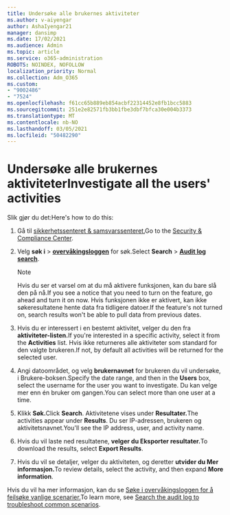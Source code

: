 ```yaml
---
title: Undersøke alle brukernes aktiviteter
ms.author: v-aiyengar
author: AshaIyengar21
manager: dansimp
ms.date: 17/02/2021
ms.audience: Admin
ms.topic: article
ms.service: o365-administration
ROBOTS: NOINDEX, NOFOLLOW
localization_priority: Normal
ms.collection: Adm_O365
ms.custom:
- "9002486"
- "7524"
ms.openlocfilehash: f61cc65b889eb854acbf22314452e8fb1bcc5883
ms.sourcegitcommit: 251e2e82571fb3bb1fbe3dbf7bfca30e004b3373
ms.translationtype: MT
ms.contentlocale: nb-NO
ms.lasthandoff: 03/05/2021
ms.locfileid: "50482290"
---
```

# <a name="investigate-all-the-users-activities"></a><span data-ttu-id="b10b5-102">Undersøke alle brukernes aktiviteter</span><span class="sxs-lookup"><span data-stu-id="b10b5-102">Investigate all the users' activities</span></span>

<span data-ttu-id="b10b5-103">Slik gjør du det:</span><span class="sxs-lookup"><span data-stu-id="b10b5-103">Here's how to do this:</span></span>

1. <span data-ttu-id="b10b5-104">Gå til [sikkerhetssenteret & samsvarssenteret.](https://go.microsoft.com/fwlink/p/?linkid=2077143)</span><span class="sxs-lookup"><span data-stu-id="b10b5-104">Go to the [Security & Compliance Center](https://go.microsoft.com/fwlink/p/?linkid=2077143).</span></span>
1. <span data-ttu-id="b10b5-105">Velg **søk i**  >  **[overvåkingsloggen](https://go.microsoft.com/fwlink/?linkid=2103759)** for søk.</span><span class="sxs-lookup"><span data-stu-id="b10b5-105">Select **Search** > **[Audit log search](https://go.microsoft.com/fwlink/?linkid=2103759)**.</span></span>
    > [!NOTE]
    > <span data-ttu-id="b10b5-106">Hvis du ser et varsel om at du må aktivere funksjonen, kan du bare slå den på nå.</span><span class="sxs-lookup"><span data-stu-id="b10b5-106">If you see a notice that you need to turn on the feature, go ahead and turn it on now.</span></span> <span data-ttu-id="b10b5-107">Hvis funksjonen ikke er aktivert, kan ikke søkeresultatene hente data fra tidligere datoer.</span><span class="sxs-lookup"><span data-stu-id="b10b5-107">If the feature's not turned on, search results won't be able to pull data from previous dates.</span></span>

1. <span data-ttu-id="b10b5-108">Hvis du er interessert i en bestemt aktivitet, velger du den fra **aktiviteter-listen.**</span><span class="sxs-lookup"><span data-stu-id="b10b5-108">If you're interested in a specific activity, select it from the **Activities** list.</span></span> <span data-ttu-id="b10b5-109">Hvis ikke returneres alle aktiviteter som standard for den valgte brukeren.</span><span class="sxs-lookup"><span data-stu-id="b10b5-109">If not, by default all activities will be returned for the selected user.</span></span>
1. <span data-ttu-id="b10b5-110">Angi datoområdet, og velg **brukernavnet** for brukeren du vil undersøke, i Brukere-boksen.</span><span class="sxs-lookup"><span data-stu-id="b10b5-110">Specify the date range, and then in the **Users** box, select the username for the user you want to investigate.</span></span> <span data-ttu-id="b10b5-111">Du kan velge mer enn én bruker om gangen.</span><span class="sxs-lookup"><span data-stu-id="b10b5-111">You can select more than one user at a time.</span></span>
1. <span data-ttu-id="b10b5-112">Klikk **Søk.**</span><span class="sxs-lookup"><span data-stu-id="b10b5-112">Click **Search**.</span></span> <span data-ttu-id="b10b5-113">Aktivitetene vises under **Resultater.**</span><span class="sxs-lookup"><span data-stu-id="b10b5-113">The activities appear under **Results**.</span></span> <span data-ttu-id="b10b5-114">Du ser IP-adressen, brukeren og aktivitetsnavnet.</span><span class="sxs-lookup"><span data-stu-id="b10b5-114">You'll see the IP address, user, and activity name.</span></span>
1. <span data-ttu-id="b10b5-115">Hvis du vil laste ned resultatene, **velger du Eksporter resultater.**</span><span class="sxs-lookup"><span data-stu-id="b10b5-115">To download the results, select **Export Results**.</span></span>
1. <span data-ttu-id="b10b5-116">Hvis du vil se detaljer, velger du aktiviteten, og deretter **utvider du Mer informasjon.**</span><span class="sxs-lookup"><span data-stu-id="b10b5-116">To review details, select the activity, and then expand **More information**.</span></span>

<span data-ttu-id="b10b5-117">Hvis du vil ha mer informasjon, kan du se [Søke i overvåkingsloggen for å feilsøke vanlige scenarier.](https://go.microsoft.com/fwlink/?linkid=2103944)</span><span class="sxs-lookup"><span data-stu-id="b10b5-117">To learn more, see [Search the audit log to troubleshoot common scenarios](https://go.microsoft.com/fwlink/?linkid=2103944).</span></span>